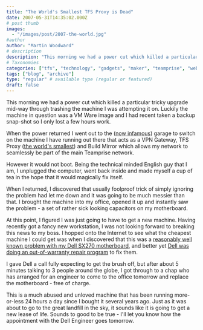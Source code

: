 ```yaml
---
title: "The World's Smallest TFS Proxy is Dead"
date: 2007-05-31T14:35:02.000Z
# post thumb
images:
  - "/images/post/2007-the-world.jpg"
#author
author: "Martin Woodward"
# description
description: "This morning we had a power cut which killed a particular tricky upgrade mid-way through trashing the machine I was attempting it on."
# Taxonomies
categories: ["tfs", "technology", "gadgets", "maker", "teamprise", "web", "personal"]
tags: ["blog", "archive"]
type: "regular" # available type (regular or featured)
draft: false
---
```

This morning we had a power cut which killed a particular tricky upgrade mid-way through trashing the machine I was attempting it on.  Luckily the machine in question was a VM Ware image and I had recent taken a backup snap-shot so I only lost a few hours work. 

When the power returned I went out to the ([now infamous](http://www.woodwardweb.com/personal/000347.html)) garage to switch on the machine I have running out there that acts as a VPN Gateway, TFS Proxy ([the world's smallest](http://www.woodwardweb.com/vsts/000273.html)) and Build Mirror which allows my network to seamlessly be part of the main Teamprise network.   

However it would not boot.  Being the technical minded English guy that I am, I unplugged the computer, went back inside and made myself a cup of tea in the hope that it would magically fix itself. 

When I returned, I discovered that usually foolproof trick of simply ignoring the problem had let me down and it was going to be much messier than that.  I brought the machine into my office, opened it up and instantly saw the problem - a set of rather sick looking capacitors on my motherboard. 

At this point, I figured I was just going to have to get a new machine.  Having recently got a fancy new workstation, I was not looking forward to breaking this news to my boss.  I hopped onto the Internet to see what the cheapest machine I could get was when I discovered that this was a [reasonably well known problem with my Dell SX270 motherboard](http://news.com.com/PCs+plagued+by+bad+capacitors/2100-1041_3-5942647.html?tag=item), and better yet [Dell was doing an out-of-warranty repair program](http://warrantypartsdirect.dell.com/us/program/T1910000.ASP) to fix them. 

I gave Dell a call fully expecting to get the brush off, but after about 5 minutes talking to 3 people around the globe, I got through to a chap who has arranged for an engineer to come to the office tomorrow and replace the motherboard - free of charge. 

This is a much abused and unloved machine that has been running more-or-less 24 hours a day since I bought it several years ago. Just as it was about to go to the great landfill in the sky, it sounds like it is going to get a new lease of life.  Sounds to good to be true - I'll let you know how the appointment with the Dell Engineer goes tomorrow.